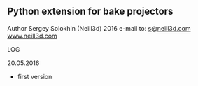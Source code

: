 
## Python extension for bake projectors ##

Author Sergey Solokhin (Neill3d) 2016
	e-mail to: s@neill3d.com
		www.neill3d.com

LOG

20.05.2016
 * first version
